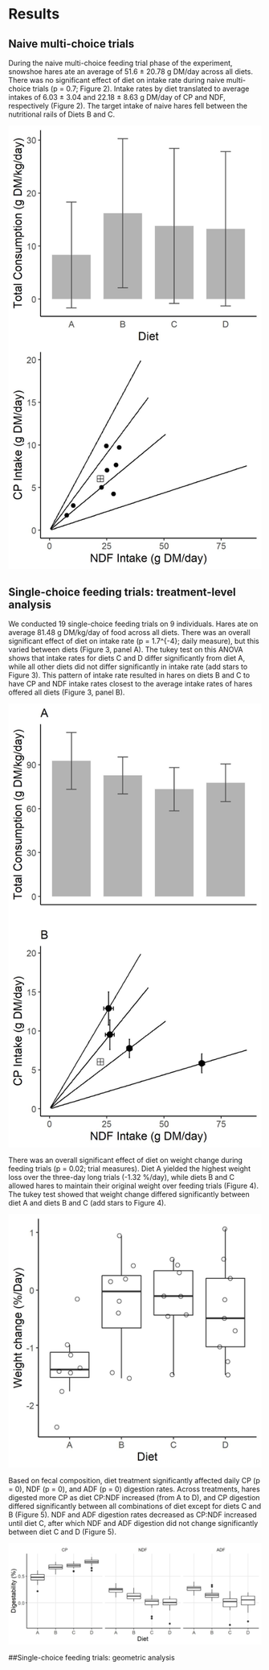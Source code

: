 Results
================

## Naive multi-choice trials

During the naive multi-choice feeding trial phase of the experiment,
snowshoe hares ate an average of 51.6 ± 20.78 g DM/day across all diets.
There was no significant effect of diet on intake rate during naive
multi-choice trials (p = 0.7; Figure 2). Intake rates by diet translated
to average intakes of 6.03 ± 3.04 and 22.18 ± 8.63 g DM/day of CP and
NDF, respectively (Figure 2). The target intake of naive hares fell
between the nutritional rails of Diets B and C.

![Figure 2](Output/figures/targetintake.jpeg)

## Single-choice feeding trials: treatment-level analysis

We conducted 19 single-choice feeding trials on 9 individuals. Hares ate
on average 81.48 g DM/kg/day of food across all diets. There was an
overall significant effect of diet on intake rate (p = 1.7^{-4}; daily
measure), but this varied between diets (Figure 3, panel A). The tukey
test on this ANOVA shows that intake rates for diets C and D differ
significantly from diet A, while all other diets did not differ
significantly in intake rate (add stars to Figure 3). This pattern of
intake rate resulted in hares on diets B and C to have CP and NDF intake
rates closest to the average intake rates of hares offered all diets
(Figure 3, panel B).

![Figure 3](Output/figures/intakebarandrail.jpeg)

There was an overall significant effect of diet on weight change during
feeding trials (p = 0.02; trial measures). Diet A yielded the highest
weight loss over the three-day long trials (-1.32 %/day), while diets B
and C allowed hares to maintain their original weight over feeding
trials (Figure 4). The tukey test showed that weight change differed
significantly between diet A and diets B and C (add stars to Figure 4).

![Figure 4](Output/figures/weightchangebar.jpeg)

Based on fecal composition, diet treatment significantly affected daily
CP (p = 0), NDF (p = 0), and ADF (p = 0) digestion rates. Across
treatments, hares digested more CP as diet CP:NDF increased (from A to
D), and CP digestion differed significantly between all combinations of
diet except for diets C and B (Figure 5). NDF and ADF digestion rates
decreased as CP:NDF increased until diet C, after which NDF and ADF
digestion did not change significantly between diet C and D (Figure 5).

![Figure 5](Output/figures/dietdigestion.jpeg)

##Single-choice feeding trials: geometric analysis
